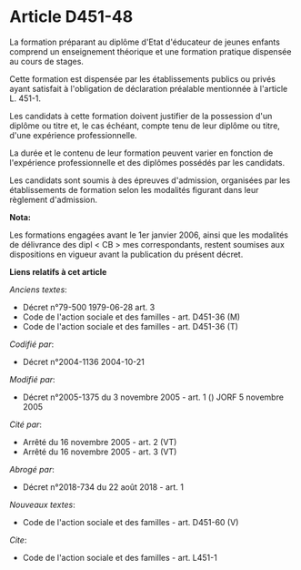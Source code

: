 # Article D451-48

La formation préparant au diplôme d'Etat d'éducateur de jeunes enfants comprend un enseignement théorique et une formation
pratique dispensée au cours de stages. 

Cette formation est dispensée par les établissements publics ou privés ayant satisfait à l'obligation de déclaration
préalable mentionnée à l'article L. 451-1. 

Les candidats à cette formation doivent justifier de la possession d'un diplôme ou titre et, le cas échéant, compte tenu de
leur diplôme ou titre, d'une expérience professionnelle. 

La durée et le contenu de leur formation peuvent varier en fonction de l'expérience professionnelle et des diplômes possédés
par les candidats. 

Les candidats sont soumis à des épreuves d'admission, organisées par les établissements de formation selon les modalités
figurant dans leur règlement d'admission.

**Nota:**

Les formations engagées avant le 1er janvier 2006, ainsi que les modalités de délivrance des dipl < CB > mes correspondants,
restent soumises aux dispositions en vigueur avant la publication du présent décret.

**Liens relatifs à cet article**

_Anciens textes_:

  - Décret n°79-500 1979-06-28 art. 3
  - Code de l'action sociale et des familles - art. D451-36 (M)
  - Code de l'action sociale et des familles - art. D451-36 (T)

_Codifié par_:

  - Décret n°2004-1136 2004-10-21

_Modifié par_:

  - Décret n°2005-1375 du 3 novembre 2005 - art. 1 () JORF 5 novembre 2005

_Cité par_:

  - Arrêté du 16 novembre 2005 - art. 2 (VT)
  - Arrêté du 16 novembre 2005 - art. 3 (VT)

_Abrogé par_:

  - Décret n°2018-734 du 22 août 2018 - art. 1

_Nouveaux textes_:

  - Code de l'action sociale et des familles - art. D451-60 (V)

_Cite_:

  - Code de l'action sociale et des familles - art. L451-1
